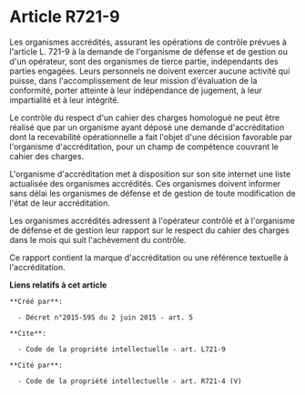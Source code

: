 # Article R721-9

Les organismes accrédités, assurant les opérations de contrôle prévues à l'article L. 721-9 à la demande de l'organisme de
défense et de gestion ou d'un opérateur, sont des organismes de tierce partie, indépendants des parties engagées. Leurs
personnels ne doivent exercer aucune activité qui puisse, dans l'accomplissement de leur mission d'évaluation de la
conformité, porter atteinte à leur indépendance de jugement, à leur impartialité et à leur intégrité. 

Le contrôle du respect d'un cahier des charges homologué ne peut être réalisé que par un organisme ayant déposé une demande
d'accréditation dont la recevabilité opérationnelle a fait l'objet d'une décision favorable par l'organisme d'accréditation,
pour un champ de compétence couvrant le cahier des charges. 

L'organisme d'accréditation met à disposition sur son site internet une liste actualisée des organismes accrédités. Ces
organismes doivent informer sans délai les organismes de défense et de gestion de toute modification de l'état de leur
accréditation. 

Les organismes accrédités adressent à l'opérateur contrôlé et à l'organisme de défense et de gestion leur rapport sur le
respect du cahier des charges dans le mois qui suit l'achèvement du contrôle. 

Ce rapport contient la marque d'accréditation ou une référence textuelle à l'accréditation.

**Liens relatifs à cet article**

	**Créé par**:

	  - Décret n°2015-595 du 2 juin 2015 - art. 5

	**Cite**:

	  - Code de la propriété intellectuelle - art. L721-9

	**Cité par**:

	  - Code de la propriété intellectuelle - art. R721-4 (V)
